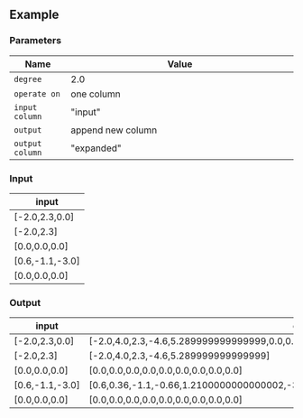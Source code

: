 ## Example

### Parameters

<table class="table">
  <thead>
    <tr>
      <th style="width:20%">Name</th>
      <th style="width:80%">Value</th>
    </tr>
  </thead>
  <tbody>
  <tr>
    <td><code>degree</code></td>
    <td>2.0</td>
  </tr>
  <tr>
    <td><code>operate on</code></td>
    <td>one column</td>
  </tr>
  <tr>
    <td><code>input column</code></td>
    <td>"input"</td>
  </tr>
  <tr>
    <td><code>output</code></td>
    <td>append new column</td>
  </tr>
  <tr>
    <td><code>output column</code></td>
    <td>"expanded"</td>
  </tr>
  </tbody>
</table>

### Input

<table class="table">
  <thead>
    <tr>
      <th>input</th>
    </tr>
  </thead>
  <tbody>
    <tr>
      <td>[-2.0,2.3,0.0]</td>
    </tr>
    <tr>
      <td>[-2.0,2.3]</td>
    </tr>
    <tr>
      <td>[0.0,0.0,0.0]</td>
    </tr>
    <tr>
      <td>[0.6,-1.1,-3.0]</td>
    </tr>
    <tr>
      <td>[0.0,0.0,0.0]</td>
    </tr>
  </tbody>
</table>

### Output

<table class="table">
  <thead>
    <tr>
      <th>input</th>
      <th>expanded</th>
    </tr>
  </thead>
  <tbody>
    <tr>
      <td>[-2.0,2.3,0.0]</td>
      <td>[-2.0,4.0,2.3,-4.6,5.289999999999999,0.0,0.0,0.0,0.0]</td>
    </tr>
    <tr>
      <td>[-2.0,2.3]</td>
      <td>[-2.0,4.0,2.3,-4.6,5.289999999999999]</td>
    </tr>
    <tr>
      <td>[0.0,0.0,0.0]</td>
      <td>[0.0,0.0,0.0,0.0,0.0,0.0,0.0,0.0,0.0]</td>
    </tr>
    <tr>
      <td>[0.6,-1.1,-3.0]</td>
      <td>[0.6,0.36,-1.1,-0.66,1.2100000000000002,-3.0,-1.7999999999999998,3.3000000000000003,9.0]</td>
    </tr>
    <tr>
      <td>[0.0,0.0,0.0]</td>
      <td>[0.0,0.0,0.0,0.0,0.0,0.0,0.0,0.0,0.0]</td>
    </tr>
  </tbody>
</table>

